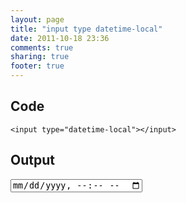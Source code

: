 ```yaml
---
layout: page
title: "input type datetime-local"
date: 2011-10-18 23:36
comments: true
sharing: true
footer: true
---
```


## Code
```<input type="datetime-local"></input>```


## Output
<input type="datetime-local"></input>